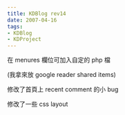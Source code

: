 ```yaml
---
title: KDBlog rev14
date: 2007-04-16
tags:
- KDBlog
- KDProject
---
```

在 menures 欄位可加入自定的 php 檔

(我拿來放 google reader shared items)

修改了首頁上 recent comment 的小 bug

修改了一些 css layout

